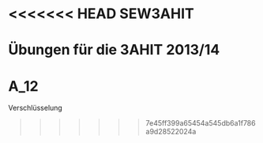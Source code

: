 <<<<<<< HEAD
SEW3AHIT
========

Übungen für die 3AHIT 2013/14
=======
A_12
====

Verschlüsselung
>>>>>>> 7e45ff399a65454a545db6a1f786a9d28522024a
